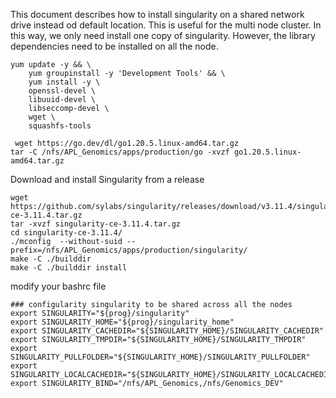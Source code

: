 This document describes how to install singularity on a shared network drive instead od default location. This is useful for the multi node cluster. In this way, we only need install one copy of singularity. However, the library dependencies need to be installed on all the node.

```
yum update -y && \
    yum groupinstall -y 'Development Tools' && \
    yum install -y \
    openssl-devel \
    libuuid-devel \
    libseccomp-devel \
    wget \
    squashfs-tools

 wget https://go.dev/dl/go1.20.5.linux-amd64.tar.gz
tar -C /nfs/APL_Genomics/apps/production/go -xvzf go1.20.5.linux-amd64.tar.gz
```
Download and install Singularity from a release
```
wget https://github.com/sylabs/singularity/releases/download/v3.11.4/singularity-ce-3.11.4.tar.gz
tar -xvzf singularity-ce-3.11.4.tar.gz
cd singularity-ce-3.11.4/
./mconfig  --without-suid --prefix=/nfs/APL_Genomics/apps/production/singularity/
make -C ./builddir
make -C ./builddir install
```
modify your bashrc file
```
### configularity singularity to be shared across all the nodes
export SINGULARITY="${prog}/singularity"
export SINGULARITY_HOME="${prog}/singularity_home"
export SINGULARITY_CACHEDIR="${SINGULARITY_HOME}/SINGULARITY_CACHEDIR"
export SINGULARITY_TMPDIR="${SINGULARITY_HOME}/SINGULARITY_TMPDIR"
export SINGULARITY_PULLFOLDER="${SINGULARITY_HOME}/SINGULARITY_PULLFOLDER"
export SINGULARITY_LOCALCACHEDIR="${SINGULARITY_HOME}/SINGULARITY_LOCALCACHEDIR"
export SINGULARITY_BIND="/nfs/APL_Genomics,/nfs/Genomics_DEV"

```
